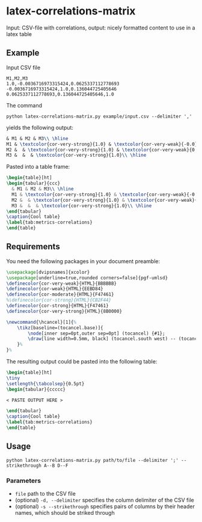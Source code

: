 # latex-correlations-matrix

Input: CSV-file with correlations, output: nicely formatted content to use in a latex table

## Example

Input CSV file
```csv
M1,M2,M3
1.0,-0.0036716973315424,0.0625337112778693
-0.0036716973315424,1.0,0.136044725405646
0.0625337112778693,0.136044725405646,1.0
```

The command
```shell
python latex-correlations-matrix.py example/input.csv --delimiter ','
```
yields the following output:
```latex
& M1 & M2 & M3\\ \hline
M1 & \textcolor{cor-very-strong}{1.0} & \textcolor{cor-very-weak}{-0.0} & \textcolor{cor-very-weak}{0.06}\\ \hline
M2 &  & \textcolor{cor-very-strong}{1.0} & \textcolor{cor-very-weak}{0.14}\\ \hline
M3 &  &  & \textcolor{cor-very-strong}{1.0}\\ \hline
```

Pasted into a table frame:
```latex
\begin{table}[ht]
\begin{tabular}{ccc}
  & M1 & M2 & M3\\ \hline
  M1 & \textcolor{cor-very-strong}{1.0} & \textcolor{cor-very-weak}{-0.0} & \textcolor{cor-very-weak}{0.06}\\ \hline
  M2 &  & \textcolor{cor-very-strong}{1.0} & \textcolor{cor-very-weak}{0.14}\\ \hline
  M3 &  &  & \textcolor{cor-very-strong}{1.0}\\ \hline
\end{tabular}
\caption{Cool table}
\label{tab:metrics-correlations}
\end{table}
```

## Requirements

You need the following packages in your document preamble:

```latex
\usepackage[dvipsnames]{xcolor}
\usepackage[underline=true,rounded corners=false]{pgf-umlsd}
\definecolor{cor-very-weak}{HTML}{BBBBBB}
\definecolor{cor-weak}{HTML}{EEBD84}
\definecolor{cor-moderate}{HTML}{F47461}
%\definecolor{cor-strong}{HTML}{CB2F44}
\definecolor{cor-strong}{HTML}{F47461}
\definecolor{cor-very-strong}{HTML}{8B0000}

\newcommand{\hcancel}[1]{%
    \tikz[baseline=(tocancel.base)]{
        \node[inner sep=0pt,outer sep=0pt] (tocancel) {#1};
        \draw[line width=0.5mm, black] (tocancel.south west) -- (tocancel.north east);
    }%
}%
```

The resulting output could be pasted into the following table:
```latex
\begin{table}[ht]
\tiny
\setlength{\tabcolsep}{0.5pt}
\begin{tabular}{ccccc}

< PASTE OUTPUT HERE >

\end{tabular}
\caption{Cool table}
\label{tab:metrics-correlations}
\end{table}
```

## Usage

```shell
python latex-correlations-matrix.py path/to/file --delimiter ';' --strikethrough A--B D--F
```

### Parameters

- `file` path to the CSV file
- (optional) `-d, --delimiter` specifies the column delimiter of the CSV file
- (optional) `-s --strikethrough` specifies pairs of columns by their header names, which should be striked through


